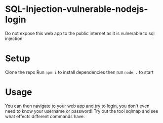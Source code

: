 # SQL-Injection-vulnerable-nodejs-login
Do not expose this web app to the public internet as it is vulnerable to sql injection

# Setup
Clone the repo Run `npm i` to install dependencies then run `node .` to start

# Usage
You can then navigate to your web app and try to login, you don't even need to know your username or password! Try out the tool sqlmap and see what effects different commands have.
